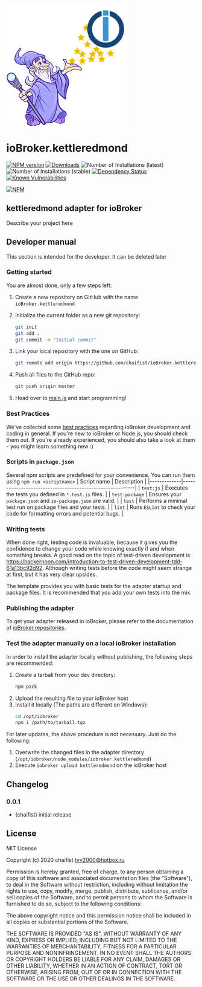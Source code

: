 ![Logo](admin/kettleredmond.png)
# ioBroker.kettleredmond

[![NPM version](http://img.shields.io/npm/v/iobroker.kettleredmond.svg)](https://www.npmjs.com/package/iobroker.kettleredmond)
[![Downloads](https://img.shields.io/npm/dm/iobroker.kettleredmond.svg)](https://www.npmjs.com/package/iobroker.kettleredmond)
![Number of Installations (latest)](http://iobroker.live/badges/kettleredmond-installed.svg)
![Number of Installations (stable)](http://iobroker.live/badges/kettleredmond-stable.svg)
[![Dependency Status](https://img.shields.io/david/chaifist/iobroker.kettleredmond.svg)](https://david-dm.org/chaifist/iobroker.kettleredmond)
[![Known Vulnerabilities](https://snyk.io/test/github/chaifist/ioBroker.kettleredmond/badge.svg)](https://snyk.io/test/github/chaifist/ioBroker.kettleredmond)

[![NPM](https://nodei.co/npm/iobroker.kettleredmond.png?downloads=true)](https://nodei.co/npm/iobroker.kettleredmond/)

## kettleredmond adapter for ioBroker

Describe your project here

## Developer manual
This section is intended for the developer. It can be deleted later

### Getting started

You are almost done, only a few steps left:
1. Create a new repository on GitHub with the name `ioBroker.kettleredmond`
1. Initialize the current folder as a new git repository:  
	```bash
	git init
	git add .
	git commit -m "Initial commit"
	```
1. Link your local repository with the one on GitHub:  
	```bash
	git remote add origin https://github.com/chaifist/ioBroker.kettleredmond
	```

1. Push all files to the GitHub repo:  
	```bash
	git push origin master
	```
1. Head over to [main.js](main.js) and start programming!

### Best Practices
We've collected some [best practices](https://github.com/ioBroker/ioBroker.repositories#development-and-coding-best-practices) regarding ioBroker development and coding in general. If you're new to ioBroker or Node.js, you should
check them out. If you're already experienced, you should also take a look at them - you might learn something new :)

### Scripts in `package.json`
Several npm scripts are predefined for your convenience. You can run them using `npm run <scriptname>`
| Script name | Description                                              |
|-------------|----------------------------------------------------------|
| `test:js`   | Executes the tests you defined in `*.test.js` files.     |
| `test:package`    | Ensures your `package.json` and `io-package.json` are valid. |
| `test` | Performs a minimal test run on package files and your tests. |
| `lint` | Runs `ESLint` to check your code for formatting errors and potential bugs. |

### Writing tests
When done right, testing code is invaluable, because it gives you the 
confidence to change your code while knowing exactly if and when 
something breaks. A good read on the topic of test-driven development 
is https://hackernoon.com/introduction-to-test-driven-development-tdd-61a13bc92d92. 
Although writing tests before the code might seem strange at first, but it has very 
clear upsides.

The template provides you with basic tests for the adapter startup and package files.
It is recommended that you add your own tests into the mix.

### Publishing the adapter
To get your adapter released in ioBroker, please refer to the documentation 
of [ioBroker.repositories](https://github.com/ioBroker/ioBroker.repositories#requirements-for-adapter-to-get-added-to-the-latest-repository).

### Test the adapter manually on a local ioBroker installation
In order to install the adapter locally without publishing, the following steps are recommended:
1. Create a tarball from your dev directory:  
	```bash
	npm pack
	```
1. Upload the resulting file to your ioBroker host
1. Install it locally (The paths are different on Windows):
	```bash
	cd /opt/iobroker
	npm i /path/to/tarball.tgz
	```

For later updates, the above procedure is not necessary. Just do the following:
1. Overwrite the changed files in the adapter directory (`/opt/iobroker/node_modules/iobroker.kettleredmond`)
1. Execute `iobroker upload kettleredmond` on the ioBroker host

## Changelog

### 0.0.1
* (chaifist) initial release

## License
MIT License

Copyright (c) 2020 chaifist <tvv2000@hotbox.ru>

Permission is hereby granted, free of charge, to any person obtaining a copy
of this software and associated documentation files (the "Software"), to deal
in the Software without restriction, including without limitation the rights
to use, copy, modify, merge, publish, distribute, sublicense, and/or sell
copies of the Software, and to permit persons to whom the Software is
furnished to do so, subject to the following conditions:

The above copyright notice and this permission notice shall be included in all
copies or substantial portions of the Software.

THE SOFTWARE IS PROVIDED "AS IS", WITHOUT WARRANTY OF ANY KIND, EXPRESS OR
IMPLIED, INCLUDING BUT NOT LIMITED TO THE WARRANTIES OF MERCHANTABILITY,
FITNESS FOR A PARTICULAR PURPOSE AND NONINFRINGEMENT. IN NO EVENT SHALL THE
AUTHORS OR COPYRIGHT HOLDERS BE LIABLE FOR ANY CLAIM, DAMAGES OR OTHER
LIABILITY, WHETHER IN AN ACTION OF CONTRACT, TORT OR OTHERWISE, ARISING FROM,
OUT OF OR IN CONNECTION WITH THE SOFTWARE OR THE USE OR OTHER DEALINGS IN THE
SOFTWARE.